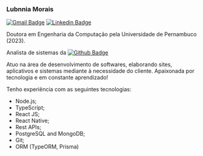 ### Lubnnia Morais

<div>
  <a href="mailto:lubnnia@gmail.com"><img loading="lazy" src="https://img.shields.io/badge/Gmail-D14836?style=for-the-badge&logo=gmail&logoColor=white" alt="Gmail Badge" target="_blank"></a>
  <a href="https://www.linkedin.com/in/lubnnia-morais-554636109/" target="_blank"><img loading="lazy" src="https://img.shields.io/badge/-LinkedIn-%230077B5?style=for-the-badge&logo=linkedin&logoColor=white" alt="Linkedin Badge" target="_blank"></a>   
</div>

Doutora em Engenharia da Computação pela Universidade de Pernambuco (2023). 

Analista de sistemas da <a href="https://github.com/Argila-Tecnologia"><img loading="lazy" src="https://img.shields.io/badge/GitHub-100000?style=for-the-badge&logo=github&logoColor=white" alt="Github Badge" target="_blank"></a>

Atuo na área de desenvolvimento de softwares, elaborando sites, aplicativos e sistemas mediante à necessidade do cliente. Apaixonada por tecnologia e em constante aprendizado!

Tenho experiência com as seguintes tecnologias:

- Node.js;
- TypeScript; 
- React JS;
- React Native;
- Rest APIs;
- PostgreSQL and MongoDB;
- Git;
- ORM (TypeORM, Prisma)
